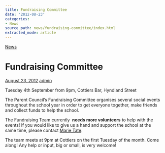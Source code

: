 ```yaml
---
title: Fundraising Committee
date: '2012-08-23'
categories:
- News
source_path: news/fundraising-committee/index.html
extracted_mode: article
---
```

[News](category/news/)

# Fundraising Committee

[August 23, 2012](news/fundraising-committee/) [admin](author/admin/)

Tuesday 4th September from 9pm, Cottiers Bar, Hyndland Street

The Parent Council’s Fundraising Committee organises several social events throughout the school year in order to get everyone together, make friends and collect funds to help the school.

The Fundraising Team currently&nbsp; **needs more volunteers** to help with the events! If you would like to give us a hand and support the school at the same time, please contact [Marie Tate](mailto:marie.tate@ntlworld.com).

The team meets at 9pm at Cottiers on the first Tuesday of the month. Come along! Any help or input, big or small, is very welcome!
